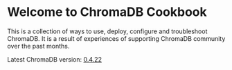 # Welcome to ChromaDB Cookbook

This is a collection of ways to use, deploy, configure and troubleshoot ChromaDB. It is a result of experiences of
supporting ChromaDB community over the past months.

Latest ChromaDB version: [0.4.22](https://github.com/chroma-core/chroma/releases/tag/0.4.22)
